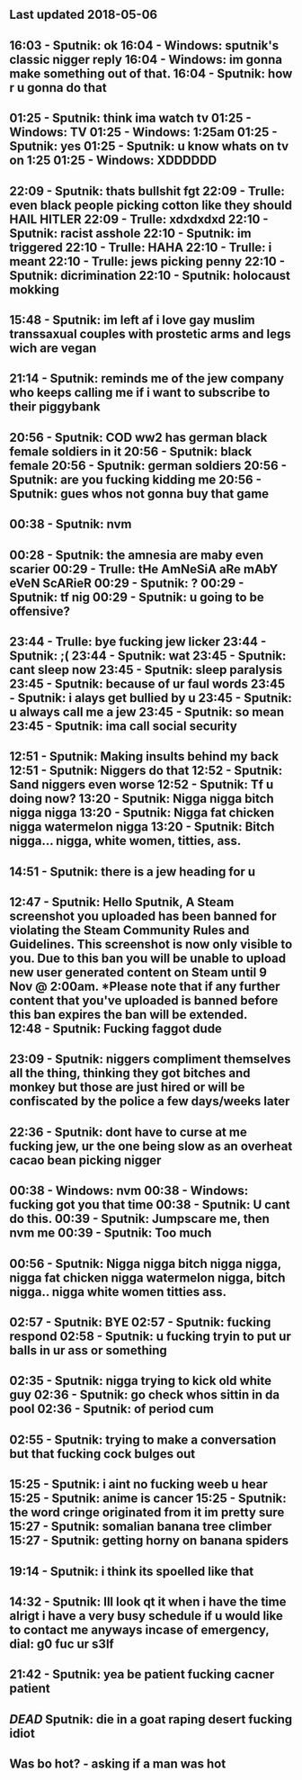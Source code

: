 Last updated 2018-05-06
---------------------------------------------------------------------------------------------------------------
16:03 - Sputnik: ok
16:04 - Windows: sputnik's classic nigger reply
16:04 - Windows: im gonna make something out of that.
16:04 - Sputnik: how r u gonna do that
---------------------------------------------------------------------------------------------------------------
01:25 - Sputnik: think ima watch tv
01:25 - Windows: TV
01:25 - Windows: 1:25am
01:25 - Sputnik: yes
01:25 - Sputnik: u know whats on tv on 1:25
01:25 - Windows: XDDDDDD
---------------------------------------------------------------------------------------------------------------
22:09 - Sputnik: thats bullshit fgt
22:09 - Trulle: even black people picking cotton like they should HAIL HITLER
22:09 - Trulle: xdxdxdxd
22:10 - Sputnik: racist asshole
22:10 - Sputnik: im triggered
22:10 - Trulle: HAHA
22:10 - Trulle: i meant
22:10 - Trulle: jews picking penny
22:10 - Sputnik: dicrimination
22:10 - Sputnik: holocaust mokking
---------------------------------------------------------------------------------------------------------------
15:48 - Sputnik: im left af i love gay muslim transsaxual couples with prostetic arms and legs wich are vegan
---------------------------------------------------------------------------------------------------------------
21:14 - Sputnik: reminds me of the jew company who keeps calling me if i want to subscribe to their piggybank
---------------------------------------------------------------------------------------------------------------
20:56 - Sputnik: COD ww2 has german black female soldiers in it
20:56 - Sputnik: black female
20:56 - Sputnik: german soldiers
20:56 - Sputnik: are you fucking kidding me
20:56 - Sputnik: gues whos not gonna buy that game
---------------------------------------------------------------------------------------------------------------
00:38 - Sputnik: nvm
---------------------------------------------------------------------------------------------------------------
00:28 - Sputnik: the amnesia are maby even scarier
00:29 - Trulle: tHe AmNeSiA aRe mAbY eVeN ScARieR
00:29 - Sputnik: ?
00:29 - Sputnik: tf nig
00:29 - Sputnik: u going to be offensive?
---------------------------------------------------------------------------------------------------------------
23:44 - Trulle: bye fucking jew licker
23:44 - Sputnik: ;(
23:44 - Sputnik: wat
23:45 - Sputnik: cant sleep now
23:45 - Sputnik: sleep paralysis
23:45 - Sputnik: because of ur faul words
23:45 - Sputnik: i alays get bullied by u
23:45 - Sputnik: u always call me a jew
23:45 - Sputnik: so mean
23:45 - Sputnik: ima call social security
---------------------------------------------------------------------------------------------------------------
12:51 - Sputnik: Making insults behind my back
12:51 - Sputnik: Niggers do that
12:52 - Sputnik: Sand niggers even worse
12:52 - Sputnik: Tf u doing now?
13:20 - Sputnik: Nigga nigga bitch nigga nigga
13:20 - Sputnik: Nigga fat chicken nigga watermelon nigga
13:20 - Sputnik: Bitch nigga... nigga, white women, titties, ass.
---------------------------------------------------------------------------------------------------------------
14:51 - Sputnik: there is a jew heading for u
---------------------------------------------------------------------------------------------------------------
12:47 - Sputnik: Hello Sputnik, A Steam screenshot you uploaded has been banned for violating the 
Steam Community Rules and Guidelines. This screenshot is now only visible to you. 
Due to this ban you will be unable to upload new user generated content on Steam until 9 Nov @ 2:00am. 
*Please note that if any further content that you've uploaded is banned before this ban expires the ban will be extended.
‍    
12:48 - Sputnik: Fucking faggot dude
---------------------------------------------------------------------------------------------------------------
23:09 - Sputnik: niggers compliment themselves all the thing, thinking they got bitches and monkey but those 
are just hired or will be confiscated by the police a few days/weeks later
---------------------------------------------------------------------------------------------------------------
22:36 - Sputnik: dont have to curse at me fucking jew, ur the one being slow as an overheat cacao bean picking nigger
---------------------------------------------------------------------------------------------------------------
00:38 - Windows: nvm
00:38 - Windows: fucking got you that time
00:38 - Sputnik: U cant do this.
00:39 - Sputnik: Jumpscare me, then nvm me
00:39 - Sputnik: Too much
---------------------------------------------------------------------------------------------------------------
00:56 - Sputnik: Nigga nigga bitch nigga nigga, nigga fat chicken nigga watermelon nigga, bitch nigga.. nigga white women titties ass.
---------------------------------------------------------------------------------------------------------------
02:57 - Sputnik: BYE
02:57 - Sputnik: fucking respond
02:58 - Sputnik: u fucking tryin to put ur balls in ur ass or something
---------------------------------------------------------------------------------------------------------------
02:35 - Sputnik: nigga trying to kick old white guy
02:36 - Sputnik: go check whos sittin in da pool
02:36 - Sputnik: of period cum
---------------------------------------------------------------------------------------------------------------
02:55 - Sputnik: trying to make a conversation but that fucking cock bulges out
---------------------------------------------------------------------------------------------------------------
15:25 - Sputnik: i aint no fucking weeb u hear
15:25 - Sputnik: anime is cancer
15:25 - Sputnik: the word cringe originated from it im pretty sure
15:27 - Sputnik: somalian banana tree climber
15:27 - Sputnik: getting horny on banana spiders
---------------------------------------------------------------------------------------------------------------
19:14 - Sputnik: i think its spoelled like that
---------------------------------------------------------------------------------------------------------------
14:32 - Sputnik: Ill look qt it when i have the time alrigt i have a very busy schedule
if u would like to contact me anyways incase of emergency, dial: g0 fuc ur s3lf
---------------------------------------------------------------------------------------------------------------
21:42 - Sputnik: yea be patient fucking cacner patient
---------------------------------------------------------------------------------------------------------------
*DEAD* Sputnik: die in a goat raping desert fucking idiot
---------------------------------------------------------------------------------------------------------------
Was bo hot? - asking if a man was hot
---------------------------------------------------------------------------------------------------------------
